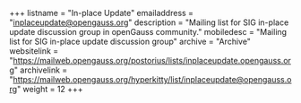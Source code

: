 +++
listname = "In-place Update"
emailaddress = "inplaceupdate@opengauss.org"
description = "Mailing list for SIG in-place update discussion group in openGauss community."
mobiledesc = "Mailing list for SIG in-place update discussion group"
archive = "Archive"
websitelink = "https://mailweb.opengauss.org/postorius/lists/inplaceupdate.opengauss.org"
archivelink = "https://mailweb.opengauss.org/hyperkitty/list/inplaceupdate@opengauss.org"
weight =  12
+++